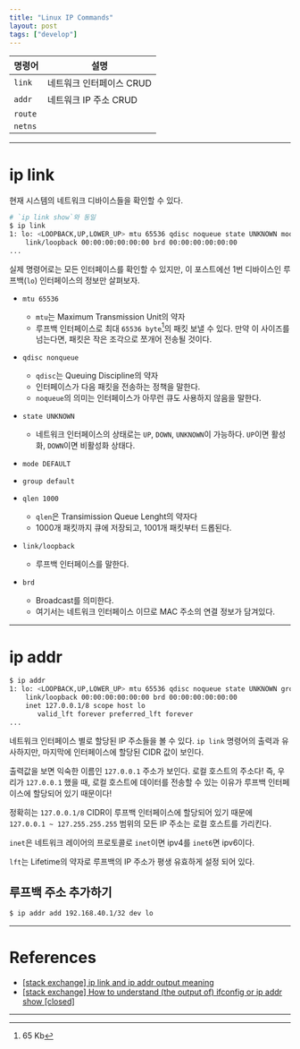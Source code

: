 ```yaml
---
title: "Linux IP Commands"
layout: post
tags: ["develop"]
---
```


| 명령어 | 설명 |
|--|--|
| `link` | 네트워크 인터페이스 CRUD |
| `addr` | 네트워크 IP 주소 CRUD |
| `route` | |
| `netns` | |

<hr/>

# ip link

현재 시스템의 네트워크 디바이스들을 확인할 수 있다.

```bash
# `ip link show`와 동일
$ ip link 
1: lo: <LOOPBACK,UP,LOWER_UP> mtu 65536 qdisc noqueue state UNKNOWN mode DEFAULT group default qlen 1000
    link/loopback 00:00:00:00:00:00 brd 00:00:00:00:00:00
...
```

실제 명령어로는 모든 인터페이스를 확인할 수 있지만, 이 포스트에선 1번 디바이스인 루프백(`lo`) 인터페이스의 정보만 살펴보자.

- `mtu 65536`
  - `mtu`는 Maximum Transmission Unit의 약자
  - 루프백 인터페이스로 최대 `65536 byte`[^1]의 패킷 보낼 수 있다. 만약 이 사이즈를 넘는다면, 패킷은 작은 조각으로 쪼개어 전송될 것이다.
- `qdisc nonqueue`
  - `qdisc`는 Queuing Discipline의 약자
  - 인터페이스가 다음 패킷을 전송하는 정책을 말한다.
  - `noqueue`의 의미는 인터페이스가 아무런 큐도 사용하지 않음을 말한다.
- `state UNKNOWN`
  - 네트워크 인터페이스의 상태로는 `UP`, `DOWN`, `UNKNOWN`이 가능하다. `UP`이면 활성화, `DOWN`이면 비활성화 상태다. 
- `mode DEFAULT` 
- `group default`
- `qlen 1000`
  - `qlen`은 Transimission Queue Lenght의 약자다
  - 1000개 패킷까지 큐에 저장되고, 1001개 패킷부터 드롭된다.

- `link/loopback`
  - 루프백 인터페이스를 말한다. 
- `brd`
  - Broadcast를 의미한다.
  - 여기서는 네트워크 인터페이스 이므로 MAC 주소의 연결 정보가 담겨있다.

<hr/>

# ip addr

```bash
$ ip addr 
1: lo: <LOOPBACK,UP,LOWER_UP> mtu 65536 qdisc noqueue state UNKNOWN group default qlen 1000
    link/loopback 00:00:00:00:00:00 brd 00:00:00:00:00:00
    inet 127.0.0.1/8 scope host lo
       valid_lft forever preferred_lft forever
...
```

네트워크 인터페이스 별로 할당된 IP 주소들을 볼 수 있다. `ip link` 명령어의 출력과 유사하지만, 마지막에 인터페이스에 할당된 CIDR 값이 보인다.

출력값을 보면 익숙한 이름인 `127.0.0.1` 주소가 보인다. 로컬 호스트의 주소다! 즉, 우리가 `127.0.0.1` 했을 때, 로컬 호스트에 데이터를 전송할 수 있는 이유가 루프백 인터페이스에 할당되어 있기 때문이다!

정확히는 `127.0.0.1/8` CIDR이 루프백 인터페이스에 할당되어 있기 때문에 `127.0.0.1 ~ 127.255.255.255` 범위의 모든 IP 주소는 로컬 호스트를 가리킨다.

`inet`은 네트워크 레이어의 프로토콜로 `inet`이면 ipv4를 `inet6`면 ipv6이다.

`lft`는 Lifetime의 약자로 루프백의 IP 주소가 평생 유효하게 설정 되어 있다.


## 루프백 주소 추가하기

```bash
$ ip addr add 192.168.40.1/32 dev lo
```




<hr/>

# References

- [[stack exchange] ip link and ip addr output meaning](https://unix.stackexchange.com/questions/335077/ip-link-and-ip-addr-output-meaning)
- [[stack exchange] How to understand (the output of) ifconfig or ip addr show [closed]](https://unix.stackexchange.com/questions/465563/how-to-understand-the-output-of-ifconfig-or-ip-addr-show)

<hr/>

[^1]: 65 Kb